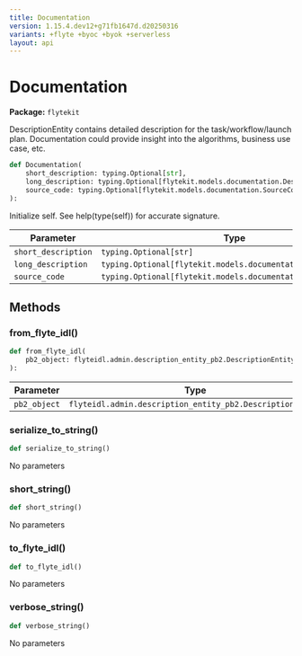 ```yaml
---
title: Documentation
version: 1.15.4.dev12+g71fb1647d.d20250316
variants: +flyte +byoc +byok +serverless
layout: api
---
```


# Documentation

**Package:** `flytekit`

DescriptionEntity contains detailed description for the task/workflow/launch plan.
Documentation could provide insight into the algorithms, business use case, etc.


```python
def Documentation(
    short_description: typing.Optional[str],
    long_description: typing.Optional[flytekit.models.documentation.Description],
    source_code: typing.Optional[flytekit.models.documentation.SourceCode],
):
```
Initialize self.  See help(type(self)) for accurate signature.


| Parameter | Type |
|-|-|
| `short_description` | `typing.Optional[str]` |
| `long_description` | `typing.Optional[flytekit.models.documentation.Description]` |
| `source_code` | `typing.Optional[flytekit.models.documentation.SourceCode]` |
## Methods

### from_flyte_idl()

```python
def from_flyte_idl(
    pb2_object: flyteidl.admin.description_entity_pb2.DescriptionEntity,
):
```
| Parameter | Type |
|-|-|
| `pb2_object` | `flyteidl.admin.description_entity_pb2.DescriptionEntity` |
### serialize_to_string()

```python
def serialize_to_string()
```
No parameters
### short_string()

```python
def short_string()
```
No parameters
### to_flyte_idl()

```python
def to_flyte_idl()
```
No parameters
### verbose_string()

```python
def verbose_string()
```
No parameters
